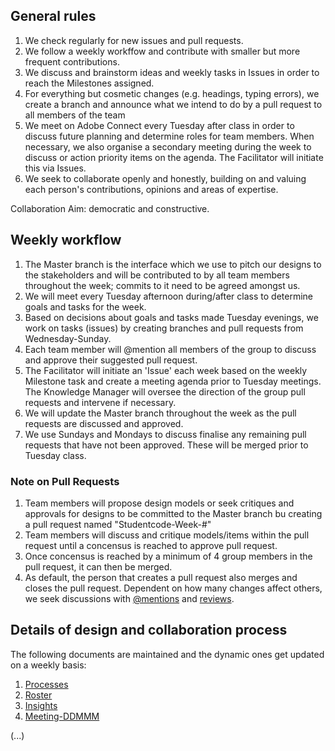 ## General rules

1. We check regularly for new issues and pull requests. 
2. We follow a weekly workffow and contribute with smaller but more frequent contributions.
3. We discuss and brainstorm ideas and weekly tasks in Issues in order to reach the Milestones assigned.
4. For everything but cosmetic changes (e.g. headings, typing errors), we create a branch and announce what we intend to do by a pull request to all members of the team
5. We meet on Adobe Connect every Tuesday after class in order to discuss future planning and determine roles for team members. When necessary, we also organise a secondary meeting during the week to discuss or action priority items on the agenda. The Facilitator will initiate this via Issues.
6. We seek to collaborate openly and honestly, building on and valuing each person's contributions, opinions and areas of expertise.

Collaboration Aim: democratic and constructive.

## Weekly workflow

1. The Master branch is the interface which we use to pitch our designs to the stakeholders and will be contributed to by all team members throughout the week; commits to it need to be agreed amongst us. 
2. We will meet every Tuesday afternoon during/after class to determine goals and tasks for the week.
3. Based on decisions about goals and tasks made Tuesday evenings, we work on tasks (issues) by creating branches and pull requests from Wednesday-Sunday.
4. Each team member will @mention all members of the group to discuss and approve their suggested pull request.
5. The Facilitator will initiate an 'Issue' each week based on the weekly Milestone task and create a meeting agenda prior to Tuesday meetings. The Knowledge Manager will oversee the direction of the group pull requests and intervene if necessary.
6. We will update the Master branch throughout the week as the pull requests are discussed and approved. 
7. We use Sundays and Mondays to discuss finalise any remaining pull requests that have not been approved. These will be merged prior to Tuesday class.

### Note on Pull Requests
1. Team members will propose design models or seek critiques and approvals for designs to be committed to the Master branch bu creating a pull request named "Studentcode-Week-#"
2. Team members will discuss and critique models/items within the pull request until a concensus is reached to approve pull request.
3. Once concensus is reached by a minimum of 4 group members in the pull request, it can then be merged.
4. As default, the person that creates a pull request also merges and closes the pull request. Dependent on how many changes affect others, we seek discussions with [@mentions](https://help.github.com/en/enterprise/2.16/user/articles/mentions-on-github-pages) and [reviews](https://help.github.com/en/enterprise/2.16/user/articles/about-pull-request-reviews). 

## Details of design and collaboration process
The following documents are maintained and the dynamic ones get updated on a weekly basis:
1. [Processes](https://github.sydney.edu.au/crli/EDPC5022-2019-TeamC/blob/master/Processes.md)
2. [Roster](https://github.sydney.edu.au/crli/EDPC5022-2019-TeamC/blob/master/Roster.md)
3. [Insights](https://github.sydney.edu.au/crli/EDPC5022-2019-TeamC/blob/master/Insights.md)
4. [Meeting-DDMMM](https://github.sydney.edu.au/crli/EDPC5022-2019-TeamC/tree/master/Meeting%20Minutes)

(...)
